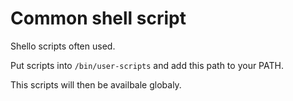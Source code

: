 # Common shell script

Shello scripts often used.

Put scripts into `/bin/user-scripts` and add this path to your PATH. 

This scripts will then be availbale globaly.
